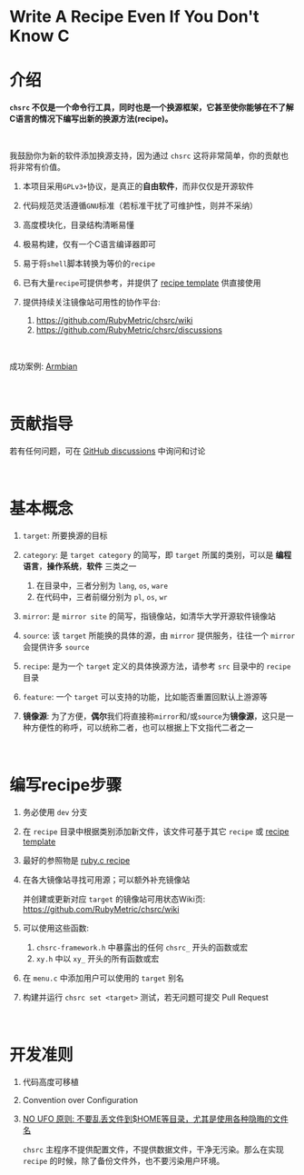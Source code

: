 <!-- -----------------------------------------------------------
 ! SPDX-License-Identifier: GFDL-1.3-or-later
 ! -------------------------------------------------------------
 ! Doc Type      : Markdown
 ! Doc Authors   : Aoran Zeng <ccmywish@qq.com>
 ! Contributors  :  Nul None  <nul@none.org>
 !               |
 ! Created On    : <2024-08-19>
 ! Last Modified : <2024-11-08>
 ! ---------------------------------------------------------- -->

# Write A Recipe Even If You Don't Know C

# 介绍

**`chsrc` 不仅是一个命令行工具，同时也是一个换源框架，它甚至使你能够在不了解C语言的情况下编写出新的换源方法(recipe)。**

<br>

我鼓励你为新的软件添加换源支持，因为通过 `chsrc` 这将非常简单，你的贡献也将非常有价值。

1. 本项目采用`GPLv3+`协议，是真正的**自由软件**，而非仅仅是开源软件
2. 代码规范灵活遵循`GNU`标准（若标准干扰了可维护性，则并不采纳）
3. 高度模块化，目录结构清晰易懂
4. 极易构建，仅有一个C语言编译器即可
5. 易于将`shell`脚本转换为等价的`recipe`
6. 已有大量`recipe`可提供参考，并提供了 [recipe template] 供直接使用
7. 提供持续关注镜像站可用性的协作平台:

    1. https://github.com/RubyMetric/chsrc/wiki
    2. https://github.com/RubyMetric/chsrc/discussions

<br>

成功案例: [Armbian](../src/recipe/os/APT/Armbian.c)

<br>

# 贡献指导

若有任何问题，可在 [GitHub discussions](https://github.com/RubyMetric/chsrc/discussions) 中询问和讨论

<br>

# 基本概念

1. `target`: 所要换源的目标

2. `category`: 是 `target category` 的简写，即 `target` 所属的类别，可以是 **编程语言**，**操作系统**，**软件** 三类之一

    1. 在目录中，三者分别为 `lang`, `os`, `ware`
    2. 在代码中，三者前缀分别为 `pl`, `os`, `wr`

3. `mirror`: 是 `mirror site` 的简写，指镜像站，如清华大学开源软件镜像站
4. `source`: 该 `target` 所能换的具体的源，由 `mirror` 提供服务，往往一个 `mirror` 会提供许多 `source`
5. `recipe`: 是为一个 `target` 定义的具体换源方法，请参考 `src` 目录中的 `recipe` 目录

6. `feature`: 一个 `target` 可以支持的功能，比如能否重置回默认上游源等

7. **镜像源**: 为了方便，**偶尔**我们将直接称`mirror`和/或`source`为**镜像源**，这只是一种方便性的称呼，可以统称二者，也可以根据上下文指代二者之一

<br>

# 编写recipe步骤

1. 务必使用 `dev` 分支

2. 在 `recipe` 目录中根据类别添加新文件，该文件可基于其它 `recipe` 或 [recipe template]

3. 最好的参照物是 [ruby.c recipe](../src/recipe/lang/Ruby.c)

4. 在各大镜像站寻找可用源；可以额外补充镜像站

    并创建或更新对应 `target` 的镜像站可用状态Wiki页: https://github.com/RubyMetric/chsrc/wiki

5. 可以使用这些函数:

    1. `chsrc-framework.h` 中暴露出的任何 `chsrc_` 开头的函数或宏
    2. `xy.h` 中以 `xy_` 开头的所有函数或宏

6. 在 `menu.c` 中添加用户可以使用的 `target` 别名

7. 构建并运行 `chsrc set <target>` 测试，若无问题可提交 Pull Request

<br>

# 开发准则

1. 代码高度可移植

2. Convention over Configuration

3. [NO UFO 原则: 不要乱丢文件到$HOME等目录，尤其是使用各种隐晦的文件名](https://www.yuque.com/ccmywish/blog/no-ufo)

    `chsrc` 主程序不提供配置文件，不提供数据文件，干净无污染。那么在实现 `recipe` 的时候，除了备份文件外，也不要污染用户环境。

<br>

[recipe template]: ../src/recipe/recipe-template.c
